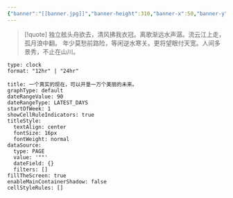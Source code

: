 ```yaml
---
{"banner":"[[banner.jpg]]","banner-height":310,"banner-x":50,"banner-y":50,"banner-display":"cover","cssclasses":["disable-custom-css"],"dg-publish":true,"dg-home":"true","permalink":"//homepage/metabolism/","tags":["gardenEntry"],"dgPassFrontmatter":true,"created":"2025-02-15T17:52:26.110+08:00","updated":"2025-02-25T23:30:01.179+08:00"}
---
```



> [!quote] 独立舷头舟欲去，清风拂我衣冠。离歌渐远水声潺。流云江上走，孤月浪中翻。
> 年少莫愁前路险，等闲逆水寒关。更将望眼付天宽。人间多景秀，不止在山川。

```widgets
type: clock
format: "12hr" | "24hr"
```

```contributionGraph
title: 一个真实的现在，可以开垦一万个美丽的未来。
graphType: default
dateRangeValue: 90
dateRangeType: LATEST_DAYS
startOfWeek: 1
showCellRuleIndicators: true
titleStyle:
  textAlign: center
  fontSize: 16px
  fontWeight: normal
dataSource:
  type: PAGE
  value: '""'
  dateField: {}
  filters: []
fillTheScreen: true
enableMainContainerShadow: false
cellStyleRules: []

```
